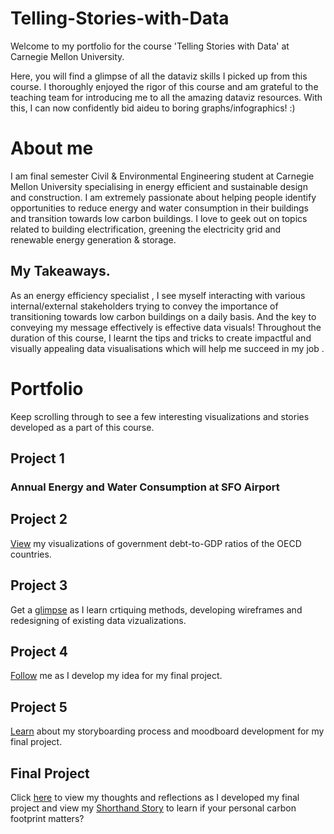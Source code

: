 # Telling-Stories-with-Data
Welcome to my portfolio for the course 'Telling Stories with Data' at Carnegie Mellon University.

Here, you will find a glimpse of all the dataviz skills I picked up from this course. I thoroughly enjoyed the rigor of this course and am grateful to the teaching team for introducing me to all the amazing dataviz resources. With this, I can now confidently bid aideu to boring graphs/infographics! :)

# About me
I am final semester Civil & Environmental Engineering student at Carnegie Mellon University specialising in energy efficient and sustainable design and construction. I am extremely passionate about helping people identify opportunities to reduce energy and water consumption in their buildings and transition towards low carbon buildings. I love to geek out on topics related to building electrification, greening the electricity grid and renewable energy generation & storage.

## My Takeaways.
As an energy efficiency specialist , I see myself interacting with various internal/external stakeholders trying to convey the importance of transitioning towards low carbon buildings on a daily basis. And the key to conveying my message effectively is effective data visuals! Throughout the duration of this course, I learnt the tips and tricks to create impactful and visually appealing data visualisations which will help me succeed in my job .

# Portfolio
Keep scrolling through to see a few interesting visualizations and stories developed as a part of this course.

## Project 1

### Annual Energy and Water Consumption at SFO Airport
<div class="flourish-embed flourish-chart" data-src="visualisation/7644550"><script src="https://public.flourish.studio/resources/embed.js"></script></div>

## Project 2
[View](/datavizassignment2.md) my visualizations of government debt-to-GDP ratios of the OECD countries.

## Project 3
Get a [glimpse](/Datavizassignment3&4.md) as I learn crtiquing methods, developing wireframes and redesigning of existing data vizualizations.

## Project 4
[Follow](/Final_Project_Part1.md) me as I develop my idea for my final project.

## Project 5
[Learn](/Final_Project_Part2.md) about my storyboarding process and moodboard development for my final project.


## Final Project
Click [here](/Final_Project_Part3.md) to view my thoughts and reflections as I developed my final project and view my [Shorthand Story](https://carnegiemellon.shorthandstories.com/can-we-bike-our-way-out-of-climate-change/index.html) to learn if your personal carbon footprint matters?


